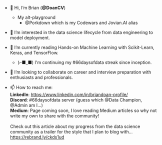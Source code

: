 - 👋 Hi, I’m Brian (**@DoanCV**)
  - My alt-playground
    - @Porkdown which is my Codewars and Jovian.AI alias <br>
- 👀 I’m interested in the data science lifecycle from data engineering to model deployment. <br>
- 🌱 I’m currently reading Hands-on Machine Learning with Scikit-Learn, Keras, and TensorFlow.
    - (⌐■_■) I'm continuing my #66daysofdata streak since inception. <br>
- 💞️ I’m looking to collaborate on career and interview preparation with enthusiasts and professionals.

- 📫 How to reach me: 
<br> **LinkedIn**: https://www.linkedin.com/in/briandoan-profile/ 
<br> **Discord**: #66daysofdata server (guess which @Data Champion, @Admin am I...) 
<br> **Medium**: Page coming soon, I love reading Medium articles so why not write my own to share with the community! <br> <br> Check out this article about my progress from the data science community as a trailer for the style that I plan to blog with... https://rebrand.ly/ckds1ud

<!---
DoanCV/DoanCV is a ✨ special ✨ repository because its `README.md` (this file) appears on your GitHub profile.
You can click the Preview link to take a look at your changes.
--->
